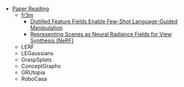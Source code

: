 - [Paper Reading](/papar%20reading/README.md)
  - [fr3m](/papar%20reading/fr3m/README.md)
    - [Distilled Feature Fields Enable Few-Shot Language-Guided Manipulation](/papar%20reading/fr3m/Distilled%20Feature%20Fields%20Enable%20Few-Shot%20Language-Guided%20Manipulation.md)
    - [Representing Scenes as Neural Radiance Fields for View Synthesis (NeRF)](/papar%20reading/NeRF/Representing%20Scenes%20as%20Neural%20Radiance%20Fields%20for%20View%20Synthesis%20(NeRF).md)
  - LERF
  - LEGaussians
  - GraspSplats
  - ConceptGraphs
  - GRUtopia
  - RoboCasa